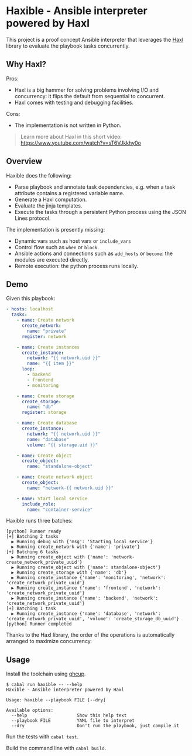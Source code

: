 # Haxible - Ansible interpreter powered by Haxl

This project is a proof concept Ansible interpreter that leverages
the [Haxl](https://github.com/facebook/Haxl) library to evaluate
the playbook tasks concurrently.


## Why Haxl?

Pros:

- Haxl is a big hammer for solving problems involving I/O and concurrency: it flips the default from sequential to concurrent.
- Haxl comes with testing and debugging facilities.

Cons:

- The implementation is not written in Python.

> Learn more about Haxl in this short video: https://www.youtube.com/watch?v=sT6VJkkhy0o


## Overview

Haxible does the following:

- Parse playbook and annotate task dependencies, e.g. when a task attribute contains a registered variable name.
- Generate a Haxl computation.
- Evaluate the jinja templates.
- Execute the tasks through a persistent Python process using the JSON Lines protocol.

The implementation is presently missing:

- Dynamic vars such as host vars or `include_vars`
- Control flow such as `when` or `block`.
- Ansible actions and connections such as `add_hosts` or `become`: the modules are executed directly.
- Remote execution: the python process runs locally.


## Demo

Given this playbook:

```yaml
- hosts: localhost
  tasks:
    - name: Create network
      create_network:
        name: "private"
      register: network

    - name: Create instances
      create_instance:
        network: "{{ network.uid }}"
        name: "{{ item }}"
      loop:
        - backend
        - frontend
        - monitoring

    - name: Create storage
      create_storage:
        name: "db"
      register: storage

    - name: Create database
      create_instance:
        network: "{{ network.uid }}"
        name: "database"
        volume: "{{ storage.uid }}"

    - name: Create object
      create_object:
        name: "standalone-object"

    - name: Create network object
      create_object:
        name: "network-{{ network.uid }}"

    - name: Start local service
      include_role:
        name: "container-service"
```

Haxible runs three batches:

```
[python] Runner ready
[+] Batching 2 tasks
  ▶ Running debug with {'msg': 'Starting local service'}
  ▶ Running create_network with {'name': 'private'}
[+] Batching 6 tasks
  ▶ Running create_object with {'name': 'network-create_network_private_uuid'}
  ▶ Running create_object with {'name': standalone-object'}
  ▶ Running create_storage with {'name': 'db'}
  ▶ Running create_instance {'name': 'monitoring', 'network': 'create_network_private_uuid'}
  ▶ Running create_instance {'name': 'frontend', 'network': 'create_network_private_uuid'}
  ▶ Running create_instance {'name': 'backend', 'network': 'create_network_private_uuid'}
[+] Batching 1 task
  ▶ Running create_instance {'name': 'database', 'network': 'create_network_private_uuid', 'volume': 'create_storage_db_uuid'}
[python] Runner completed
```

Thanks to the Haxl library, the order of the operations is automatically arranged to maximize concurrency.


## Usage

Install the toolchain using [ghcup](https://www.haskell.org/ghcup/).

```ShellSession
$ cabal run haxible -- --help
Haxible - Ansible interpreter powered by Haxl

Usage: haxible --playbook FILE [--dry]

Available options:
  --help                   Show this help text
  --playbook FILE          YAML file to interpret
  --dry                    Don't run the playbook, just compile it
```

Run the tests with `cabal test`.

Build the command line with `cabal build`.
